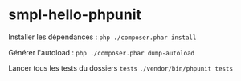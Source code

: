 # smpl-hello-phpunit

Installer les dépendances :
`php ./composer.phar install`

Générer l'autoload :
`php ./composer.phar dump-autoload`


Lancer tous les tests du dossiers `tests`
`./vendor/bin/phpunit tests`
